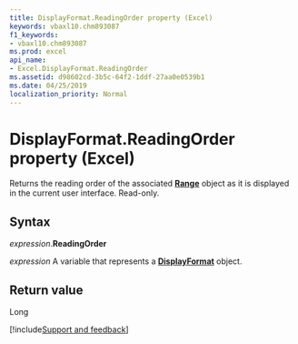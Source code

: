 ```yaml
---
title: DisplayFormat.ReadingOrder property (Excel)
keywords: vbaxl10.chm893087
f1_keywords:
- vbaxl10.chm893087
ms.prod: excel
api_name:
- Excel.DisplayFormat.ReadingOrder
ms.assetid: d98602cd-3b5c-64f2-1ddf-27aa0e0539b1
ms.date: 04/25/2019
localization_priority: Normal
---
```



# DisplayFormat.ReadingOrder property (Excel)

Returns the reading order of the associated **[Range](Excel.Range(object).md)** object as it is displayed in the current user interface. Read-only.


## Syntax

_expression_.**ReadingOrder**

_expression_ A variable that represents a **[DisplayFormat](Excel.DisplayFormat.md)** object.


## Return value

Long




[!include[Support and feedback](~/includes/feedback-boilerplate.md)]